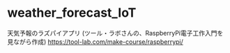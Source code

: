# weather_forecast_IoT
天気予報のラズパイアプリ
(ツール・ラボさんの、RaspberryPi電子工作入門を見ながら作成)
https://tool-lab.com/make-course/raspberrypi/
